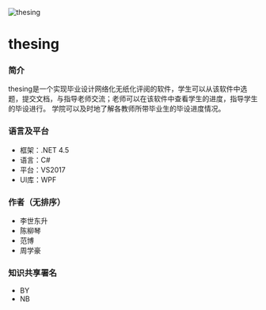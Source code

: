 ![thesing](https://github.com/2019-summer-internship/Csharp/blob/master/design/brand/logo/image/thesing-logo-h-white.png)

# thesing

### 简介
thesing是一个实现毕业设计网络化无纸化评阅的软件，学生可以从该软件中选题，提交文档，与指导老师交流；老师可以在该软件中查看学生的进度，指导学生的毕设进行。
学院可以及时地了解各教师所带毕业生的毕设进度情况。

### 语言及平台
* 框架：.NET 4.5
* 语言：C#
* 平台：VS2017
* UI库：WPF

### 作者（无排序）
* 李世东升
* 陈柳琴
* 范博
* 周学豪

### 知识共享署名
* BY
* NB
